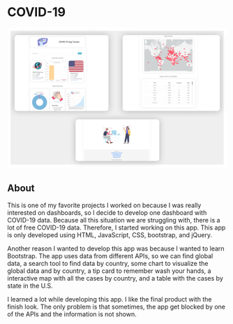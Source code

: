# COVID-19

![Cover](https://github.com/DilanRamirez/COVID-19/blob/master/COVID-19-DashBorad.png)

## About
This is one of my favorite projects I worked on because I was really interested on dashboards, so I decide to develop one dashboard with COVID-19 data. Because all this situation we are struggling with, there is a lot of free COVID-19 data. Therefore, I started working on this app. This app is only developed using HTML, JavaScript, CSS, bootstrap, and jQuery.

Another reason I wanted to develop this app was because I wanted to learn Bootstrap. The app uses data from different APIs, so we can find global data, a search tool to find data by country, some chart to visualize the global data and by country, a tip card to remember wash your hands, a interactive map with all the cases by country, and a table with the cases by state in the U.S.

I learned a lot while developing this app. I like the final product with the finish look. The only problem is that sometimes, the app get blocked by one of the APIs and the information is not shown.


